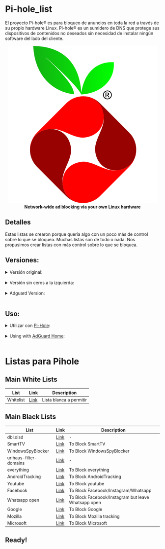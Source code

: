 # Pi-hole_list
El proyecto Pi-hole® es para bloqueo de anuncios en toda la red a través de su propio hardware Linux. Pi-hole® es un sumidero de DNS que protege sus dispositivos de contenidos no deseados sin necesidad de instalar ningún software del lado del cliente.


<p align="center">
    <a href="https://pi-hole.net/">
        <img src="https://github.com/JuanRodenas/Pi-hole_list/blob/main/pihole.png" alt="Pi-hole">
    </a>
    <br>
    <strong>Network-wide ad blocking via your own Linux hardware</strong>
</p>
<!-- markdownlint-enable MD033 -->


## Detalles
Estas listas se crearon porque quería algo con un poco más de control sobre lo que se bloquea. Muchas listas son de todo o nada. Nos propusimos crear listas con más control sobre lo que se bloquea.

## Versiones:

<details>
<summary>Versión original:</summary>

<Original>&nbsp;Todas las urls de la versión de la lista aparecen en el archivo de host de la siguiente manera</Original>

<p>  &nbsp;&nbsp;0.0.0.0 example.com</p>
</details>
&nbsp;
<details>
<summary>Versión sin ceros a la izquierda:</summary>

<p>&nbsp;Todas las urls de esta versión de la lista aparecen en el archivo de hosts de la siguiente manera</p>

<p>  &nbsp;&nbsp;example.com</p>

Nuestros usuarios nos han llamado la atención sobre el hecho de que algunos dispositivos dan error si la url va precedida de una dirección IP.
</details>
&nbsp;
<details>
<summary>Adguard Version:</summary>

<p>&nbsp;Todas las urls de esta versión de la lista aparecen en el archivo de hosts de la siguiente manera</p>

<p>  &nbsp;&nbsp;||example.com^</p>


Se ha solicitado añadir soporte para AdGuard. Actualmente estamos probando nuestras listas. Por favor, proporcione sus comentarios.
</details>
&nbsp;


## Uso:
<details>
    <summary>Utilizar con <a href="https://pi-hole.net" target="_blank">Pi-Hole</a>:</summary>

## Instrucciones de uso con Pi-Hole:

1. Copie el enlace al formato Pi-hole de la lista deseada (de la tabla correspondiente que aparece a continuación).
2. Añade la URL a las listas de bloqueo de tu Pi-hole (**Inicio de sesión** > **Gestión de grupos** > **Listas** > **Pega la URL de la lista en el campo "Dirección", añade un comentario** > **Haz clic en "Añadir "**)
3. Actualizar Gravity (**Herramientas** > **Actualizar Gravity** > **Hacer clic en "Actualizar "** )

&nbsp;
<sup>Instrucciones actuales a partir de Pi-hole 5.2.4. Las instrucciones pueden ser ligeramente diferentes en la actualidad. Las instrucciones se actualizarán cuando se publique la versión 6.</sup>

</details>
&nbsp;
<details>
    <summary>Using with <a href="https://adguard.com/en/adguard-home/overview.html">AdGuard Home</a>:</summary>

## Instrucciones de uso con AdGuard Home:

1. Copie el enlace al formato de AdGuard correspondiente a la lista deseada (de la tabla correspondiente a continuación).
2. Añada la URL a su lista de bloqueo de AdGuard (**Inicio de sesión** > **Filtros** > **Listas de bloqueo DNS** > **Añadir lista de bloqueo** > **Añadir una lista personalizada** > **Introducir nombre** > **Pegar la URL del enlace copiado**)
3. La lista se activa automáticamente y está lista para empezar a bloquear.

&nbsp;
<sup>Las instrucciones son actuales a partir de AdGuard Home v0.107.2</sup>
</details>
&nbsp;


# Listas para Pihole

## Main White Lists

| List | Link | Description |
| -- | -- | -- |
| Whitelist | [Link](https://raw.githubusercontent.com/anudeepND/whitelist/master/domains/whitelist.txt) | Lista blanca a permitir |


## Main Black Lists

| List | Link | Description |
| -- | -- | -- |
| dbl.oisd | [Link](https://dbl.oisd.nl) | - |
| SmartTV | [Link](https://raw.githubusercontent.com/Perflyst/PiHoleBlocklist/master/SmartTV.txt) | To Block SmartTV |
| WindowsSpyBlocker | [Link](https://raw.githubusercontent.com/crazy-max/WindowsSpyBlocker/master/data/hosts/spy.txt) | To Block WindowsSpyBlocker |
| urlhaus-filter-domains | [Link](https://raw.githubusercontent.com/AzagraMac/PiHoleDocker/master/list/urlhaus-filter-domains.txt) | - | 
| everything | [Link](https://blocklistproject.github.io/Lists/everything.txt) | To Block everything |
| AndroidTracking | [Link](https://raw.githubusercontent.com/AzagraMac/PiHoleDocker/master/list/AndroidTracking.txt) | To Block AndroidTracking |
| Youtube | [Link](https://raw.githubusercontent.com/blocklistproject/Lists/master/youtube.txt) | To Block youtube |
| Facebook | [Link](https://github.com/jmdugan/blocklists/blob/master/corporations/facebook/all) | To Block Facebook/Instagram/Whatsapp |
| Whatsapp open | [Link](https://raw.githubusercontent.com/jmdugan/blocklists/master/corporations/facebook/all-but-whatsapp) | To Block Facebook/Instagram but leave Whatsapp open |
| Google | [Link](https://raw.githubusercontent.com/jmdugan/blocklists/master/corporations/google/all) | To Block Google |
| Mozilla | [Link](https://raw.githubusercontent.com/jmdugan/blocklists/master/corporations/mozilla/all) | To Block Mozilla tracking |
| Microsoft | [Link](https://raw.githubusercontent.com/jmdugan/blocklists/master/corporations/microsoft/all) | To Block Microsoft |

## Ready!
